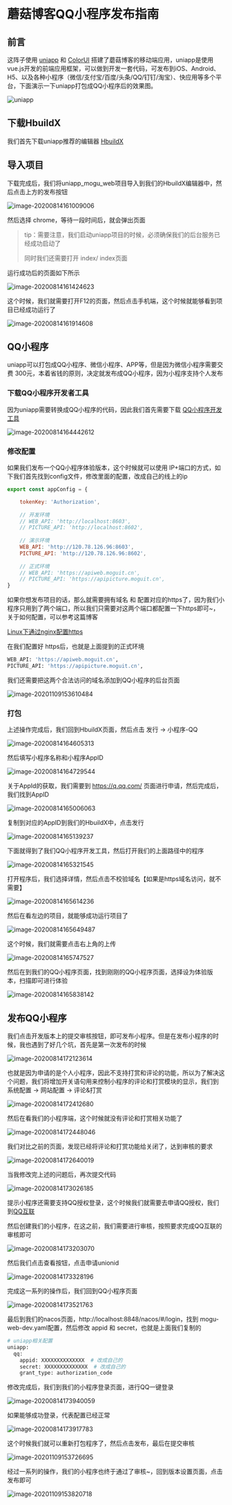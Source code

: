 # 蘑菇博客QQ小程序发布指南

## 前言

这阵子使用 [uniapp](https://uniapp.dcloud.io/) 和 [ColorUI](https://github.com/weilanwl/ColorUI) 搭建了蘑菇博客的移动端应用，uniapp是使用vue.js开发的前端应用框架，可以做到开发一套代码，可发布到iOS、Android、H5、以及各种小程序（微信/支付宝/百度/头条/QQ/钉钉/淘宝）、快应用等多个平台，下面演示一下uniapp打包成QQ小程序后的效果图。

![uniapp](images/uniapp.gif)

## 下载HbuildX

我们首先下载uniapp推荐的编辑器 [HbuildX](https://www.dcloud.io/hbuilderx.html)

## 导入项目

下载完成后，我们将uniapp_mogu_web项目导入到我们的HbuildX编辑器中，然后点击上方的发布按钮

![image-20200814161009006](images/image-20200814161009006.png)

然后选择 chrome，等待一段时间后，就会弹出页面

> tip：需要注意，我们启动uniapp项目的时候，必须确保我们的后台服务已经成功启动了
>
> 同时我们还需要打开  index/ index页面

运行成功后的页面如下所示

![image-20200814161424623](images/image-20200814161424623.png)

这个时候，我们就需要打开F12的页面，然后点击手机端，这个时候就能够看到项目已经成功运行了

![image-20200814161914608](images/image-20200814161914608.png)

## QQ小程序

uniapp可以打包成QQ小程序、微信小程序、APP等，但是因为微信小程序需要交费 300元，本着省钱的原则，决定就发布成QQ小程序，因为小程序支持个人发布

### 下载QQ小程序开发者工具

因为uniapp需要转换成QQ小程序的代码，因此我们首先需要下载 [QQ小程序开发工具](https://q.qq.com/wiki/tools/devtool/)

![image-20200814164442612](images/image-20200814164442612.png)



### 修改配置

如果我们发布一个QQ小程序体验版本，这个时候就可以使用 IP+端口的方式，如下我们首先找到config文件，修改里面的配置，改成自己的线上的ip

```js
export const appConfig = {

    tokenKey: 'Authorization',
	
	// 开发环境
    // WEB_API: 'http://localhost:8603',
	// PICTURE_API: 'http://localhost:8602',
	
	// 演示环境
	WEB_API: 'http://120.78.126.96:8603',
	PICTURE_API: 'http://120.78.126.96:8602',
	
	// 正式环境
	// WEB_API: 'https://apiweb.moguit.cn',
	// PICTURE_API: 'https://apipicture.moguit.cn',
}
```

如果你想发布项目的话，那么就需要拥有域名 和 配置对应的https了，因为我们小程序只用到了两个端口，所以我们只需要对这两个端口都配置一下https即可~， 关于如何配置，可以参考这篇博客

[Linux下通过nginx配置https](http://www.moguit.cn/#/info?blogUid=cc8dff10a58c4f740a1f52cc962465da)

在我们配置好 https后，也就是上面提到的正式环境

```bash
WEB_API: 'https://apiweb.moguit.cn',
PICTURE_API: 'https://apipicture.moguit.cn',
```

我们还需要把这两个合法访问的域名添加到QQ小程序的后台页面

![image-20201109153610484](images/image-20201109153610484.png)

### 打包

上述操作完成后，我们回到HbuildX页面，然后点击 发行 -> 小程序-QQ 

![image-20200814164605313](images/image-20200814164605313.png)

然后填写小程序名称和小程序AppID

![image-20200814164729544](images/image-20200814164729544.png)

关于AppId的获取，我们需要到  https://q.qq.com/ 页面进行申请，然后完成后，我们找到AppID

![image-20200814165006063](images/image-20200814165006063.png)

复制到对应的AppID到我们的HbuildX中，点击发行

![image-20200814165139237](images/image-20200814165139237.png)

下面就得到了我们QQ小程序开发工具，然后打开我们的上面路径中的程序

![image-20200814165321545](images/image-20200814165321545.png)

打开程序后，我们选择详情，然后点击不校验域名【如果是https域名访问，就不需要】

![image-20200814165614236](images/image-20200814165614236.png)

然后在看左边的项目，就能够成功运行项目了

![image-20200814165649487](images/image-20200814165649487.png)

这个时候，我们就需要点击右上角的上传

![image-20200814165747527](images/image-20200814165747527.png)

然后在到我们的QQ小程序页面，找到刚刚的QQ小程序页面，选择设为体验版本，扫描即可进行体验

![image-20200814165838142](images/image-20200814165838142.png)

## 发布QQ小程序

我们点击开发版本上的提交审核按钮，即可发布小程序。但是在发布小程序的时候，我也遇到了好几个坑，首先是第一次发布的时候

![image-20200814172123614](images/image-20200814172123614.png)

也就是因为申请的是个人小程序，因此不支持打赏和评论的功能，所以为了解决这个问题，我们将增加开关语句用来控制小程序的评论和打赏模块的显示，我们到  系统配置 -> 网站配置 -> 评论&打赏

![image-20200814172412680](images/image-20200814172412680.png)

然后在看我们的小程序端，这个时候就没有评论和打赏相关功能了

![image-20200814172448046](images/image-20200814172448046.png)

我们对比之前的页面，发现已经将评论和打赏功能给关闭了，达到审核的要求

![image-20200814172640019](images/image-20200814172640019.png)

当我修改完上述的问题后，再次提交代码

![image-20200814173026185](images/image-20200814173026185.png)

提示小程序还需要支持QQ授权登录，这个时候我们就需要去申请QQ授权，我们到[QQ互联](https://connect.qq.com/)

然后创建我们的小程序，在这之前，我们需要进行审核，按照要求完成QQ互联的审核即可

![image-20200814173203070](images/image-20200814173203070.png)

然后我们点击查看按钮，点击申请unionid

![image-20200814173328196](images/image-20200814173328196.png)

完成这一系列的操作后，我们回到QQ小程序页面

![image-20200814173521763](images/image-20200814173521763.png)

最后到我们的nacos页面，http://localhost:8848/nacos/#/login，找到 mogu-web-dev.yaml配置，然后修改 appid 和 secret，也就是上面我们复制的

```bash
# uniapp相关配置
uniapp:
  qq:
    appid: XXXXXXXXXXXXXX  # 改成自己的
    secret: XXXXXXXXXXXXXX  # 改成自己的
    grant_type: authorization_code
```

修改完成后，我们到我们的小程序登录页面，进行QQ一键登录

![image-20200814173940059](images/image-20200814173940059.png)

如果能够成功登录，代表配置已经正常

![image-20200814173917783](images/image-20200814173917783.png)

这个时候我们就可以重新打包程序了，然后点击发布，最后在提交审核

![image-20201109153726695](images/image-20201109153726695.png)

经过一系列的操作，我们的小程序也终于通过了审核~，回到版本设置页面，点击发布即可

![image-20201109153820718](images/image-20201109153820718.png)